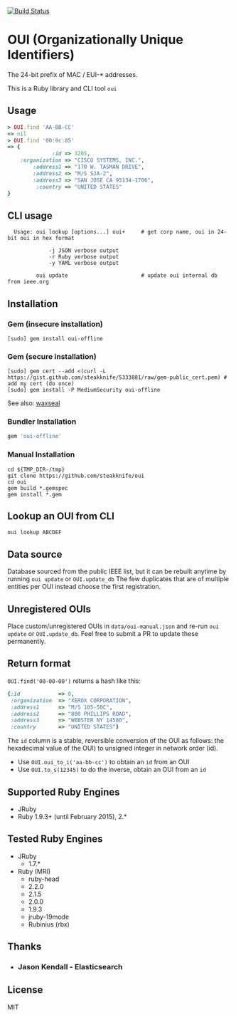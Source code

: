 [![Build Status](https://travis-ci.org/steakknife/oui.svg)](https://travis-ci.org/steakknife/oui)
# OUI (Organizationally Unique Identifiers)

The 24-bit prefix of MAC / EUI-\* addresses.

This is a Ruby library and CLI tool `oui`

## Usage

```ruby
> OUI.find 'AA-BB-CC'
=> nil
> OUI.find '00:0c:85'
=> {
              :id => 3205,
    :organization => "CISCO SYSTEMS, INC.",
        :address1 => "170 W. TASMAN DRIVE",
        :address2 => "M/S SJA-2",
        :address3 => "SAN JOSE CA 95134-1706",
         :country => "UNITED STATES"
}
```

## CLI usage

```text
  Usage: oui lookup [options...] oui+     # get corp name, oui in 24-bit oui in hex format

             -j JSON verbose output
             -r Ruby verbose output
             -y YAML verbose output

         oui update                       # update oui internal db from ieee.org
```

## Installation
### Gem (insecure installation)

```shell
[sudo] gem install oui-offline
```
### Gem (secure installation)

```shell
[sudo] gem cert --add <(curl -L https://gist.github.com/steakknife/5333881/raw/gem-public_cert.pem) # add my cert (do once)
[sudo] gem install -P MediumSecurity oui-offline
```

See also: [waxseal](https://github.com/steakknife/waxseal)

### Bundler Installation

```ruby
gem 'oui-offline'
```

### Manual Installation

    cd ${TMP_DIR-/tmp}
    git clone https://github.com/steakknife/oui
    cd oui
    gem build *.gemspec
    gem install *.gem
  

## Lookup an OUI from CLI

`oui lookup ABCDEF`

## Data source

Database sourced from the public IEEE list, but it can be rebuilt anytime by running `oui update` or `OUI.update_db`
The few duplicates that are of multiple entities per OUI instead choose the first registration.

## Unregistered OUIs

Place custom/unregistered OUIs in `data/oui-manual.json` and re-run `oui update` or `OUI.update_db`.  Feel free to submit a PR to update these permanently.

## Return format

`OUI.find('00-00-00')` returns a hash like this:

```ruby
{:id            => 0,
 :organization  => "XEROX CORPORATION",
 :address1      => "M/S 105-50C",
 :address2      => "800 PHILLIPS ROAD",
 :address3      => "WEBSTER NY 14580",
 :country       => "UNITED STATES"}
```


The `id` column is a stable, reversible conversion of the OUI as follows: the hexadecimal value of the OUI) to unsigned integer in network order (id).

- Use `OUI.oui_to_i('aa-bb-cc')` to obtain an `id` from an OUI
- Use `OUI.to_s(12345)` to do the inverse, obtain an OUI from an `id`

## Supported Ruby Engines

- JRuby
- Ruby 1.9.3+ (until February 2015), 2.*

## Tested Ruby Engines

- JRuby
    - 1.7.*
- Ruby (MRI)
    - ruby-head
    - 2.2.0
    - 2.1.5
    - 2.0.0
    - 1.9.3
    - jruby-19mode
    - Rubinius (rbx)

## Thanks

- ### **Jason Kendall** - Elasticsearch

## License

MIT
